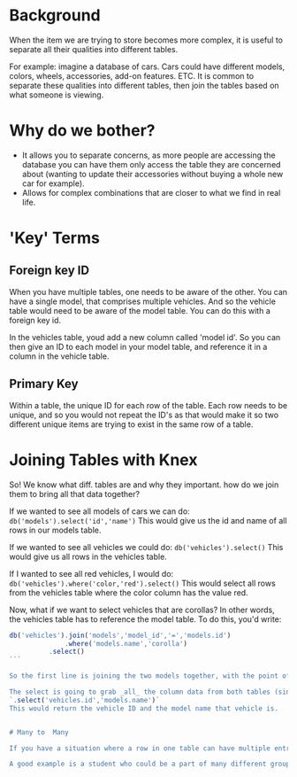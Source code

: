 <!-- Title: Joining of Tables -->
<!-- Subtitle: Sweet SQL Moves -->

# Background
When the item we are trying to store becomes more complex, it is useful to separate all their qualities into different tables.

For example: imagine a database of cars.  Cars could have different models, colors, wheels, accessories, add-on features. ETC. It is common to separate these qualities into different tables, then join the tables based on what someone is viewing.

# Why do we bother?
- It allows you to separate concerns, as more people are accessing the database you can have them only access the table they are concerned about (wanting to update their accessories without buying a whole new car for example).
- Allows for complex combinations that are closer to what we find in real life.

# 'Key' Terms
## Foreign key ID
When you have multiple tables, one needs to be aware of the other.  You can have a single model, that comprises multiple vehicles.  And so the vehicle table would need to be aware of the model table.  You can do this with a foreign key id.

In the vehicles table, youd add a new column called 'model id'.  So you can then give an ID to each  model in your model table, and reference it in a column in the vehicle table.

## Primary Key
Within a table, the unique ID for each row of the table.  Each row needs to be unique, and so you would not repeat the ID's as that would make it so two different unique items are trying to exist in the same row of a table.

# Joining Tables with Knex
So!  We know what diff. tables are and why they important.  how do we join them to bring all that data together?

If we wanted to see all models of cars we can do:
`db('models').select('id','name')`
This would give us the id and name of all rows in our models table.

If we wanted to see all vehicles we could do:
`db('vehicles').select()`
This would give us all rows in the vehicles table.

If I wanted to see all red vehicles, I would do:
`db('vehicles').where('color,'red').select()`
This would select all rows from the vehicles table where the color column has the value red.

Now, what if we want to select vehicles that are corollas?  In other words, the vehicles table has to reference the model table.  To do this, you'd write:
````js
db('vehicles').join('models','model_id','=','models.id')
              .where('models.name','corolla')
	      .select()
```

So the first line is joining the two models together, with the point of commonality is the model_id in the vehicles table and the models id column (represented as `models.id`).  In other words, when we were adding new cars to our vehicles table, we were diligent with what number we put in the models_id.  Now we are saying "this column equals the models.id column and so we can join the information from both and know we are talking about the right things.

The select is going to grab _all_ the column data from both tables (since we joined them at the beginning).  So you may want to limit what data you return by chaning the `.select()` command to:
`.select('vehicles.id','models.name')`  
This would return the vehicle ID and the model name that vehicle is.


# Many to  Many

If you have a situation where a row in one table can have multiple entries in another table, you'll have a many to many relation.

A good example is a student who could be a part of many different groups, and you want to run a query to see what groups they are a part of.  There'd be a student table, and there'd be a groups table.  You couldn't map direct one to one, as you'd end up with impossible double entries.  So, instead, you make a _third_ table: students in groups.  This would reference the group id and the student id, and allow you to have multiple entries then for one student per group they are a part of.
